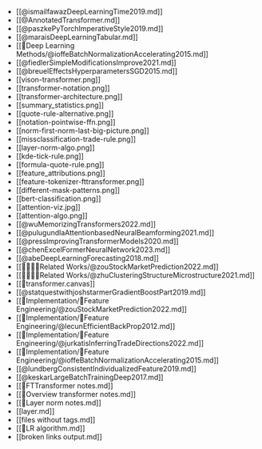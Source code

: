 - [[@ismailfawazDeepLearningTime2019.md]]
- [[@AnnotatedTransformer.md]]
- [[@paszkePyTorchImperativeStyle2019.md]]
- [[@maraisDeepLearningTabular.md]]
- [[🧠Deep Learning Methods/@ioffeBatchNormalizationAccelerating2015.md]]
- [[@fiedlerSimpleModificationsImprove2021.md]]
- [[@breuelEffectsHyperparametersSGD2015.md]]
- [[vison-transformer.png]]
- [[transformer-notation.png]]
- [[transformer-architecture.png]]
- [[summary_statistics.png]]
- [[quote-rule-alternative.png]]
- [[notation-pointwise-ffn.png]]
- [[norm-first-norm-last-big-picture.png]]
- [[missclassification-trade-rule.png]]
- [[layer-norm-algo.png]]
- [[kde-tick-rule.png]]
- [[formula-quote-rule.png]]
- [[feature_attributions.png]]
- [[feature-tokenizer-fttransformer.png]]
- [[different-mask-patterns.png]]
- [[bert-classification.png]]
- [[attention-viz.jpg]]
- [[attention-algo.png]]
- [[@wuMemorizingTransformers2022.md]]
- [[@pulugundlaAttentionbasedNeuralBeamforming2021.md]]
- [[@pressImprovingTransformerModels2020.md]]
- [[@chenExcelFormerNeuralNetwork2023.md]]
- [[@abeDeepLearningForecasting2018.md]]
- [[👨‍👩‍👧‍👦Related Works/@zouStockMarketPrediction2022.md]]
- [[👨‍👩‍👧‍👦Related Works/@zhuClusteringStructureMicrostructure2021.md]]
- [[🎨transformer.canvas]]
- [[@statquestwithjoshstarmerGradientBoostPart2019.md]]
- [[🍬Implementation/🧪Feature Engineering/@zouStockMarketPrediction2022.md]]
- [[🍬Implementation/🧪Feature Engineering/@lecunEfficientBackProp2012.md]]
- [[🍬Implementation/🧪Feature Engineering/@jurkatisInferringTradeDirections2022.md]]
- [[🍬Implementation/🧪Feature Engineering/@ioffeBatchNormalizationAccelerating2015.md]]
- [[@lundbergConsistentIndividualizedFeature2019.md]]
- [[@keskarLargeBatchTrainingDeep2017.md]]
- [[🤖FTTransformer notes.md]]
- [[🗼Overview transformer notes.md]]
- [[🍔Layer norm notes.md]]
- [[layer.md]]
- [[files without tags.md]]
- [[🔢LR algorithm.md]]
- [[broken links output.md]]
